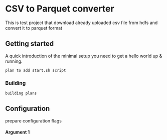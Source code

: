 # CSV to Parquet converter

This is test project that download already uploaded csv file from hdfs and convert it to parquet format

## Getting started

A quick introduction of the minimal setup you need to get a hello world up &
running.

```shell
plan to add start.sh script 
```

### Building

```shell
building plans
```

## Configuration

prepare configuration flags

#### Argument 1

